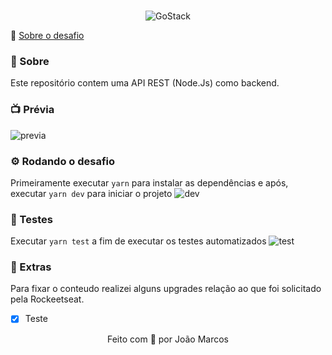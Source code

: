 <br/>
<p align="center">
  <img src="https://i.ibb.co/zFDDm5s/Go-Stack-Logo.png" alt="GoStack"/>
</p>

🚀 [Sobre o desafio](https://github.com/brunodesde1987/desafio-conceitos-nodejs/blob/master/README_ABOUT.md)

### 📃 Sobre

Este repositório contem uma API REST (Node.Js) como backend.

### 📺 Prévia
![previa](https://i.ibb.co/8xmc2pG/screencast-nimbus-capture-2020-06-20-13-34-27.gif)

### ⚙️ Rodando o desafio

Primeiramente executar `yarn` para instalar as dependências e após, executar `yarn dev` para iniciar o projeto
![dev](https://i.ibb.co/Npr8WFP/1.jpg)

### 🧪 Testes

Executar `yarn test` a fim de executar os testes automatizados
![test](https://i.ibb.co/ctzN2GJ/2.jpg)

### 🍆 Extras

Para fixar o conteudo realizei alguns upgrades relação ao que foi solicitado pela Rockeetseat.

- [x] Teste


<p align="center">
Feito com 💛 por João Marcos
</p>